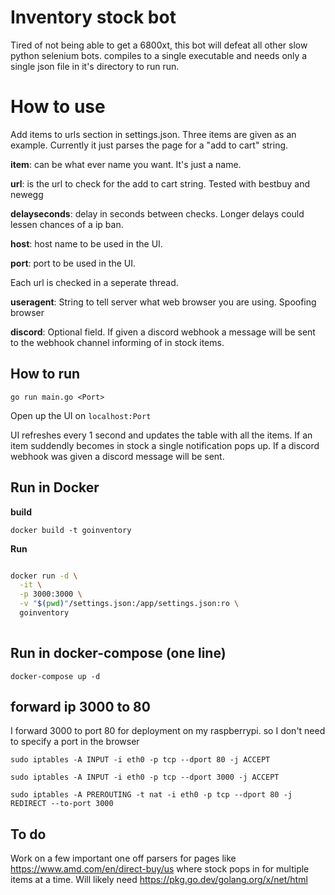 # Inventory stock bot

Tired of not being able to get a 6800xt, this bot will defeat all other slow python selenium bots.
compiles to a single executable and needs only a single json file in it's directory to run run. 

# How to use
Add items to urls section in settings.json. Three items are given as an example. Currently it just parses the page for a "add to cart" string.

**item**: can be what ever name you want. It's just a name.

**url**: is the url to check for the add to cart string. Tested with bestbuy and newegg

**delayseconds**: delay in seconds between checks. Longer delays could lessen chances of a ip ban.

**host**: host name to be used in the UI.

**port**: port to be used in the UI.

Each url is checked in a seperate thread.

**useragent**: String to tell server what web browser you are using. Spoofing browser

**discord**: Optional field. If given a discord webhook a message will be sent to the webhook channel informing of in stock items.

## How to run

`go run main.go <Port>`

Open up the UI on `localhost:Port`

UI refreshes every 1 second and updates the table with all the items. If an item suddendly becomes in stock a single notification pops up. If a discord webhook was given a discord message will be sent.


## Run in Docker


**build**

`docker build -t goinventory`

**Run**

```bash

docker run -d \
  -it \
  -p 3000:3000 \
  -v "$(pwd)"/settings.json:/app/settings.json:ro \
  goinventory
  
```

## Run in docker-compose (one line)

`docker-compose up -d`


## forward ip 3000 to 80 

I forward 3000 to port 80 for deployment on my raspberrypi. so I don't need to specify a port in the browser

`sudo iptables -A INPUT -i eth0 -p tcp --dport 80 -j ACCEPT`

`sudo iptables -A INPUT -i eth0 -p tcp --dport 3000 -j ACCEPT`

`sudo iptables -A PREROUTING -t nat -i eth0 -p tcp --dport 80 -j REDIRECT --to-port 3000`


## To do

Work on a few important one off parsers for pages like https://www.amd.com/en/direct-buy/us where stock pops in for multiple items at a time. 
Will likely need https://pkg.go.dev/golang.org/x/net/html
